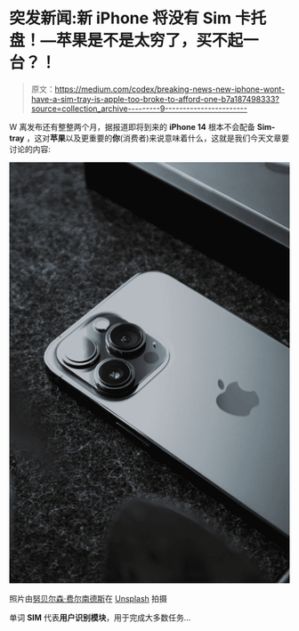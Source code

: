 # 突发新闻:新 iPhone 将没有 Sim 卡托盘！—苹果是不是太穷了，买不起一台？！

> 原文：<https://medium.com/codex/breaking-news-new-iphone-wont-have-a-sim-tray-is-apple-too-broke-to-afford-one-b7a187498333?source=collection_archive---------9----------------------->

W 离发布还有整整两个月，据报道即将到来的 **iPhone 14** 根本不会配备 **Sim-tray** ，这对**苹果**以及更重要的**你**(消费者)来说意味着什么，这就是我们今天文章要讨论的内容:

![](img/7e9941a9b36f9918fd02c63b42a108fa.png)

照片由[努贝尔森·费尔南德斯](https://unsplash.com/@nublson?utm_source=medium&utm_medium=referral)在 [Unsplash](https://unsplash.com?utm_source=medium&utm_medium=referral) 拍摄

单词 **SIM** 代表**用户识别模块**，用于完成大多数任务…